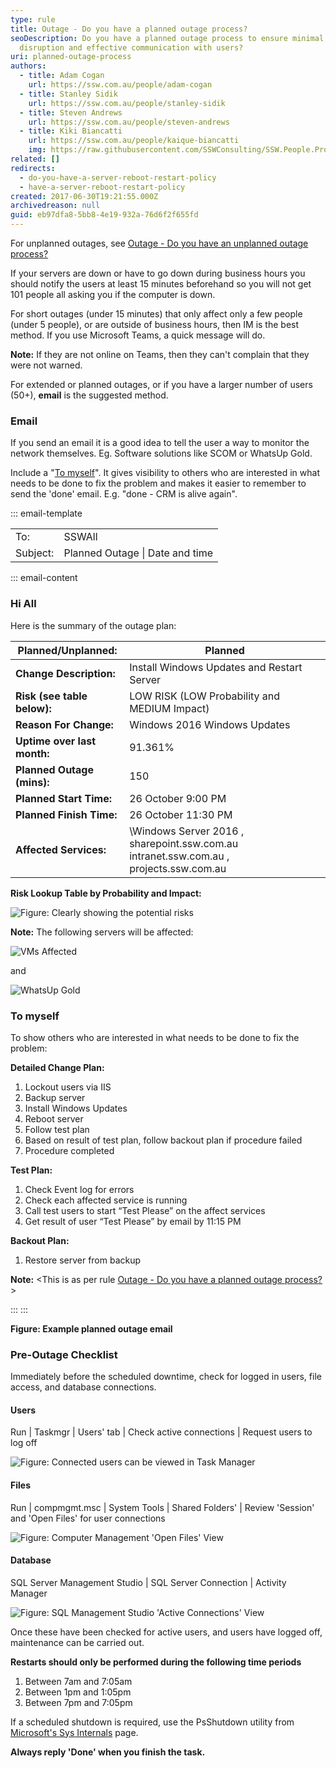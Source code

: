 ```yaml
---
type: rule
title: Outage - Do you have a planned outage process?
seoDescription: Do you have a planned outage process to ensure minimal
  disruption and effective communication with users?
uri: planned-outage-process
authors:
  - title: Adam Cogan
    url: https://ssw.com.au/people/adam-cogan
  - title: Stanley Sidik
    url: https://ssw.com.au/people/stanley-sidik
  - title: Steven Andrews
    url: https://ssw.com.au/people/steven-andrews
  - title: Kiki Biancatti
    url: https://ssw.com.au/people/kaique-biancatti
    img: https://raw.githubusercontent.com/SSWConsulting/SSW.People.Profiles/main/Kaique-Biancatti/Images/Kaique-Biancatti-Profile.jpg
related: []
redirects:
  - do-you-have-a-server-reboot-restart-policy
  - have-a-server-reboot-restart-policy
created: 2017-06-30T19:21:55.000Z
archivedreason: null
guid: eb97dfa8-5bb8-4e19-932a-76d6f2f655fd
---
```

For unplanned outages, see [Outage - Do you have an unplanned outage process?](/unplanned-outage-process)

If your servers are down or have to go down during business hours you should notify the users at least 15 minutes beforehand so you will not get 101 people all asking you if the computer is down.

For short outages (under 15 minutes) that only affect only a few people (under 5 people), or are outside of business hours, then IM is the best method. If you use Microsoft Teams, a quick message will do.

**Note:** If they are not online on Teams, then they can't complain that they were not warned.

For extended or planned outages, or if you have a larger number of users (50+), **email** is the suggested method.

<!--endintro-->

### Email

If you send an email it is a good idea to tell the user a way to monitor the network themselves. Eg. Software solutions like SCOM or WhatsUp Gold.

Include a "[To myself](/dones-do-you-send-yourself-emails)". It gives visibility to others who are interested in what needs to be done to fix the problem and makes
it easier to remember to send the 'done' email. E.g. "done - CRM is alive again".

::: email-template

| | |
| -------- | --- |
| To: | SSWAll |
| Subject: | Planned Outage \| Date and time |

::: email-content

### Hi All

Here is the summary of the outage plan:

| **Planned/Unplanned:**      | Planned                                                                                            |
| --------------------------- | -------------------------------------------------------------------------------------------------- |
| **Change Description:**     | Install Windows Updates and Restart Server                                                         |
| **Risk (see table below):** | LOW RISK (LOW Probability and MEDIUM Impact)                                                       |
| **Reason For Change:**      | Windows 2016 Windows Updates                                                                       |
| **Uptime over last month:** | 91.361%                                                                                            |
| **Planned Outage (mins):**  | 150                                                                                                |
| **Planned Start Time:**     | 26 October 9:00 PM                                                                                 |
| **Planned Finish Time:**    | 26 October 11:30 PM                                                                                |
| **Affected Services:**      | \Windows Server 2016 , sharepoint.ssw&#46;com.au intranet.ssw&#46;com.au , projects.ssw&#46;com.au |

**Risk Lookup Table by Probability and Impact:**

![Figure: Clearly showing the potential risks](risk-table.jpg)

**Note:** The following servers will be affected:

![VMs Affected](rule-outage-1.jpg)

and

![WhatsUp Gold](rule-outage-2.jpg)

### To myself

To show others who are interested in what needs to be done to fix the problem:

**Detailed Change Plan:**

1. Lockout users via IIS
2. Backup server
3. Install Windows Updates
4. Reboot server
5. Follow test plan
6. Based on result of test plan, follow backout plan if procedure failed
7. Procedure completed

**Test Plan:**

1. Check Event log for errors
2. Check each affected service is running
3. Call test users to start “Test Please” on the affect services
4. Get result of user “Test Please” by email by 11:15 PM

**Backout Plan:**

1. Restore server from backup

**Note:** &lt;This is as per rule [Outage - Do you have a planned outage process?](/planned-outage-process) &gt;

:::
:::

**Figure: Example planned outage email**

### Pre-Outage Checklist

Immediately before the scheduled downtime, check for logged in users, file access, and database connections.

#### Users

Run | Taskmgr | Users' tab | Check active connections | Request users to log off

![Figure: Connected users can be viewed in Task Manager](rule-outage-3.png)

#### Files

Run | compmgmt.msc | System Tools | Shared Folders' | Review 'Session' and 'Open Files' for user connections

![Figure: Computer Management 'Open Files' View](rule-outage-4.png)

#### Database

SQL Server Management Studio | SQL Server Connection | Activity Manager

![Figure: SQL Management Studio 'Active Connections' View](rule-outage-5.gif)

Once these have been checked for active users, and users have logged off, maintenance can be carried out.

**Restarts should only be performed during the following time periods**

1. Between 7am and 7:05am
2. Between 1pm and 1:05pm
3. Between 7pm and 7:05pm

If a scheduled shutdown is required, use the PsShutdown utility from [Microsoft's Sys Internals](https://docs.microsoft.com/en-us/sysinternals/downloads/psshutdown?WT.mc_id=M365-MVP-33518) page.

**Always reply 'Done' when you finish the task.**

